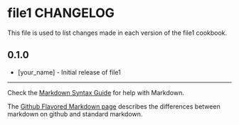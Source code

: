 # file1 CHANGELOG

This file is used to list changes made in each version of the file1 cookbook.

## 0.1.0
- [your_name] - Initial release of file1

- - -
Check the [Markdown Syntax Guide](http://daringfireball.net/projects/markdown/syntax) for help with Markdown.

The [Github Flavored Markdown page](http://github.github.com/github-flavored-markdown/) describes the differences between markdown on github and standard markdown.
